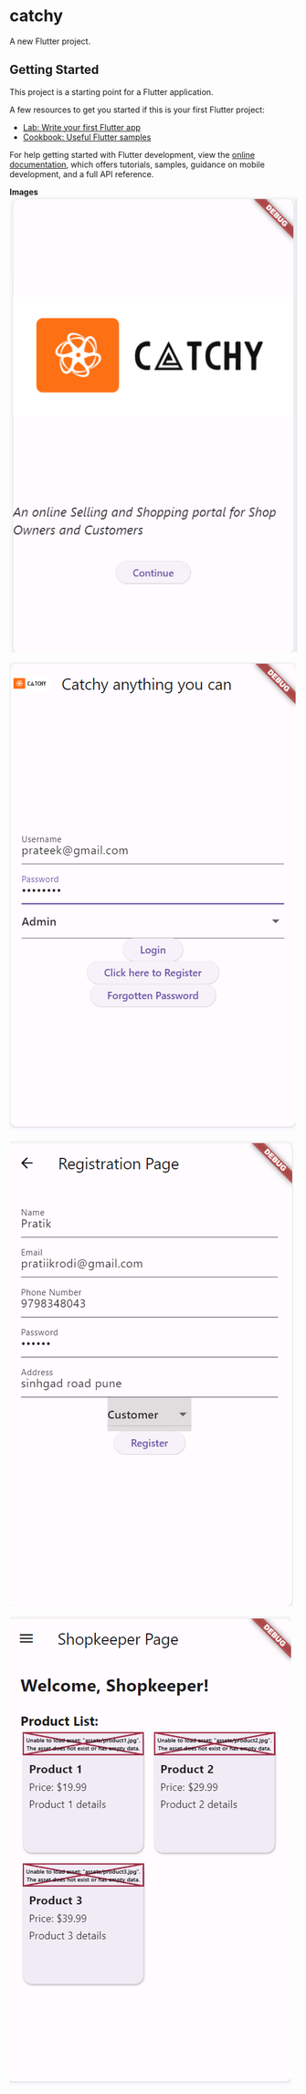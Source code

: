 # catchy

A new Flutter project.

## Getting Started

This project is a starting point for a Flutter application.

A few resources to get you started if this is your first Flutter project:

- [Lab: Write your first Flutter app](https://docs.flutter.dev/get-started/codelab)
- [Cookbook: Useful Flutter samples](https://docs.flutter.dev/cookbook)

For help getting started with Flutter development, view the
[online documentation](https://docs.flutter.dev/), which offers tutorials,
samples, guidance on mobile development, and a full API reference.


**Images**
![Screenshot (18).png](android%2FImages%2FScreenshot%20%2818%29.png)

![Screenshot (19).png](android%2FImages%2FScreenshot%20%2819%29.png)

![Screenshot (20).png](android%2FImages%2FScreenshot%20%2820%29.png)

![Screenshot (21).png](android%2FImages%2FScreenshot%20%2821%29.png)